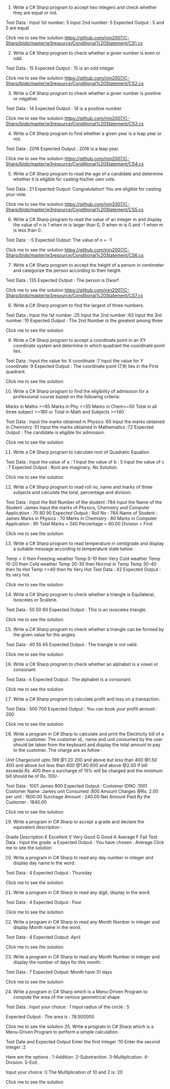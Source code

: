 1. Write a C# Sharp program to accept two integers and check whether they are equal or not. 

Test Data :
Input 1st number: 5 
Input 2nd number: 5 
Expected Output : 
5 and 5 are equal 

Click me to see the solution https://github.com/inin2007/C-Sharp/blob/master/w3resource/Conditional%20Statement/CS1.cs

2. Write a C# Sharp program to check whether a given number is even or odd. 

Test Data : 15
Expected Output : 
15 is an odd integer

Click me to see the solution https://github.com/inin2007/C-Sharp/blob/master/w3resource/Conditional%20Statement/CS2.cs

3. Write a C# Sharp program to check whether a given number is positive or negative. 

Test Data : 14 
Expected Output :
14 is a positive number

Click me to see the solution https://github.com/inin2007/C-Sharp/blob/master/w3resource/Conditional%20Statement/CS3.cs

4. Write a C# Sharp program to find whether a given year is a leap year or not. 

Test Data : 2016 
Expected Output :
2016 is a leap year.

Click me to see the solution https://github.com/inin2007/C-Sharp/blob/master/w3resource/Conditional%20Statement/CS4.cs

5. Write a C# Sharp program to read the age of a candidate and determine whether it is eligible for casting his/her own vote. 

Test Data : 21 
Expected Output:
Congratulation! You are eligible for casting your vote.

Click me to see the solution https://github.com/inin2007/C-Sharp/blob/master/w3resource/Conditional%20Statement/CS5.cs

6. Write a C# Sharp program to read the value of an integer m and display the value of n is 1 when m is larger than 0, 0 when m is 0 and -1 when m is less than 0. 

Test Data : -5 
Expected Output:
The value of n = -1

Click me to see the solution https://github.com/inin2007/C-Sharp/blob/master/w3resource/Conditional%20Statement/CS6.cs

7. Write a C# Sharp program to accept the height of a person in centimeter and categorize the person according to their height. 

Test Data : 135 
Expected Output :
The person is Dwarf.

Click me to see the solution https://github.com/inin2007/C-Sharp/blob/master/w3resource/Conditional%20Statement/CS7.cs

8. Write a C# Sharp program to find the largest of three numbers. 

Test Data :
Input the 1st number :25 
Input the 2nd number :63 
Input the 3rd number :10 
Expected Output :
The 2nd Number is the greatest among three 

Click me to see the solution

9. Write a C# Sharp program to accept a coordinate point in an XY coordinate system and determine in which quadrant the coordinate point lies. 

Test Data :
Input the value for X coordinate :7 
Input the value for Y coordinate :9 
Expected Output :
The coordinate point (7,9) lies in the First quadrant.

Click me to see the solution

10. Write a C# Sharp program to find the eligibility of admission for a professional course based on the following criteria: 

Marks in Maths >=65
Marks in Phy >=55
Marks in Chem>=50
Total in all three subject >=180
or
Total in Math and Subjects >=140

Test Data : 
Input the marks obtained in Physics :65 
Input the marks obtained in Chemistry :51 
Input the marks obtained in Mathematics :72
Expected Output :
The candidate is eligible for admission.

Click me to see the solution

11. Write a C# Sharp program to calculate root of Quadratic Equation. 

Test Data : 
Input the value of a : 1 
Input the value of b : 5 
Input the value of c : 7 
Expected Output :
Root are imaginary; 
No Solution.

Click me to see the solution

12. Write a C# Sharp program to read roll no, name and marks of three subjects and calculate the total, percentage and division. 

Test Data : 
Input the Roll Number of the student :784 
Input the Name of the Student :James 
Input the marks of Physics, Chemistry and Computer Application : 70 80 90
Expected Output :
Roll No : 784 
Name of Student : James 
Marks in Physics : 70 
Marks in Chemistry : 80 
Marks in Computer Application : 90 
Total Marks = 240 
Percentage = 80.00 
Division = First

Click me to see the solution

13. Write a C# Sharp program to read temperature in centigrade and display a suitable message according to temperature state below : 

Temp < 0 then Freezing weather 
Temp 0-10 then Very Cold weather
Temp 10-20 then Cold weather
Temp 20-30 then Normal in Temp 
Temp 30-40 then Its Hot 
Temp >=40 then Its Very Hot 
Test Data : 
42 
Expected Output :
Its very hot.

Click me to see the solution

14. Write a C# Sharp program to check whether a triangle is Equilateral, Isosceles or Scalene. 

Test Data : 
50 50 60 
Expected Output :
This is an isosceles triangle.

Click me to see the solution

15. Write a C# Sharp program to check whether a triangle can be formed by the given value for the angles. 

Test Data : 
40 55 65
Expected Output :
The triangle is not valid.

Click me to see the solution

16. Write a C# Sharp program to check whether an alphabet is a vowel or consonant. 

Test Data : 
k
Expected Output :
The alphabet is a consonant.

Click me to see the solution

17. Write a C# Sharp program to calculate profit and loss on a transaction. 

Test Data : 
500 700
Expected Output :
You can book your profit amount : 200

Click me to see the solution

18. Write a program in C# Sharp to calculate and print the Electricity bill of a given customer. The customer id., name and unit consumed by the user should be taken from the keyboard and display the total amount to pay to the customer. The charge are as follow : 

Unit	Charge/unit
upto 199	@1.20
200 and above but less than 400	@1.50
400 and above but less than 600	@1.80
600 and above	@2.00
If bill exceeds Rs. 400 then a surcharge of 15% will be charged and the minimum bill should be of Rs. 100/-

Test Data : 
1001
James 
800 
Expected Output :
Customer IDNO :1001 
Customer Name :James 
unit Consumed :800 
Amount Charges @Rs. 2.00 per unit : 1600.00 
Surchage Amount : 240.00 
Net Amount Paid By the Customer : 1840.00

Click me to see the solution

19. Write a program in C# Sharp to accept a grade and declare the equivalent description : 

Grade	Description
E	Excellent
V	Very Good
G	Good
A	Average
F	Fail
Test Data : 
Input the grade :a
Expected Output :
You have chosen : Average
Click me to see the solution

20. Write a program in C# Sharp to read any day number in integer and display day name in the word. 

Test Data : 
4
Expected Output :
Thursday

Click me to see the solution

21. Write a program in C# Sharp to read any digit, display in the word. 

Test Data : 
4
Expected Output :
Four

Click me to see the solution

22. Write a program in C# Sharp to read any Month Number in integer and display Month name in the word. 

Test Data : 
4
Expected Output:
April

Click me to see the solution

23. Write a program in C# Sharp to read any Month Number in integer and display the number of days for this month. 

Test Data : 
7 
Expected Output:
Month have 31 days

Click me to see the solution

24. Write a program in C# Sharp which is a Menu-Driven Program to compute the area of the various geometrical shape. 

Test Data : 
Input your choice : 1 
Input radius of the circle : 5

Expected Output :
The area is : 78.500000

Click me to see the solution
25. Write a program in C# Sharp which is a Menu-Driven Program to perform a simple calculation. 

Test Date and Expected Output 
Enter the first Integer :10 
Enter the second Integer :2 

Here are the options : 
1-Addition. 
2-Substraction. 
3-Multiplication. 
4-Division. 
5-Exit. 

Input your choice :3 
The Multiplication of 10 and 2 is: 20

Click me to see the solution

